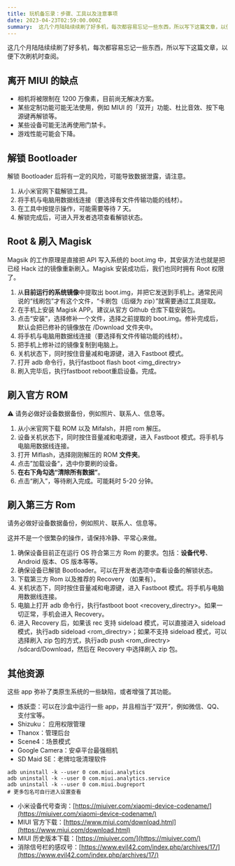 ```yaml
---
title: 玩机备忘录：步骤、工具以及注意事项
date: 2023-04-23T02:59:00.000Z
summary:  这几个月陆陆续续刷了好多机，每次都容易忘记一些东西，所以写下这篇文章，以便下次刷机时查阅。  ##
---
```



这几个月陆陆续续刷了好多机，每次都容易忘记一些东西，所以写下这篇文章，以便下次刷机时查阅。

## 离开 MIUI 的缺点
- 相机将被限制在 1200 万像素，目前尚无解决方案。
- 某些定制功能可能无法使用，例如 MIUI 的「双开」功能、杜比音效、按下电源键再解锁等。
- 某些设备可能无法再使用门禁卡。
- 游戏性能可能会下降。

## 解锁 Bootloader

解锁 Bootloader 后将有一定的风险，可能导致数据泄露，请注意。

1. 从小米官网下载解锁工具。
2. 将手机与电脑用数据线连接（要选择有文件传输功能的线材）。
3. 在工具中按提示操作，可能需要等待 7 天。
4. 解锁完成后，可进入开发者选项查看解锁状态。

## Root & 刷入 Magisk

Magsik 的工作原理是直接把 API 写入系统的 boot.img 中，其安装方法也就是把已经 Hack 过的镜像重新刷入。Magisk 安装成功后，我们也同时拥有 Root 权限了。

1. 从**目前运行的系统镜像**中提取出 boot.img，并把它发送到手机上。通常民间说的“线刷包”才有这个文件，“卡刷包（后缀为 zip）”就需要通过工具提取。
2. 在手机上安装 Magisk APP。建议从官方 Github 仓库下载安装包。
3. 点击“安装”，选择修补一个文件，选择之前提取的 boot.img。修补完成后，默认会把已修补的镜像放在 /Download 文件夹中。
4. 将手机与电脑用数据线连接（要选择有文件传输功能的线材）。
5. 把手机上修补过的镜像复制到电脑上。
6. 关机状态下，同时按住音量减和电源键，进入 Fastboot 模式。
7. 打开 adb 命令行，执行fastboot flash boot <img_directry>
8. 刷入完毕后，执行fastboot reboot重启设备。完成。

## 刷入官方 ROM

⚠ 请务必做好设备数据备份，例如照片、联系人、信息等。

1. 从小米官网下载 ROM 以及 Mifalsh，并把 rom 解压。
2. 设备关机状态下，同时按住音量减和电源键，进入 Fastboot 模式。将手机与电脑用数据线连接。
3. 打开 Miflash，选择刚刚解压的 ROM **文件夹**。
4. 点击”加载设备“，选中你要刷的设备。
5. **在右下角勾选“清除所有数据”**。
6. 点击“刷入”，等待刷入完成。可能耗时 5-20 分钟。

## 刷入第三方 Rom

请务必做好设备数据备份，例如照片、联系人、信息等。

这并不是一个很繁杂的操作，请保持冷静、平常心来做。

1. 确保设备目前正在运行 OS 符合第三方 Rom 的要求。包括：**设备代号**、Android 版本、OS 版本等等。
2. 确保设备已解锁 Bootloader。可以在开发者选项中查看设备的解锁状态。
3. 下载第三方 Rom 以及推荐的 Recovery （如果有）。
4. 关机状态下，同时按住音量减和电源键，进入 Fastboot 模式。将手机与电脑用数据线连接。
5. 电脑上打开 adb 命令行，执行fastboot boot <recovery_directry>。如果一切正常，手机会进入 Recovery。
6. 进入 Recovery 后，如果该 rec 支持 sideload 模式，可以直接进入 sideload 模式，执行adb sideload <rom_directry>；如果不支持 sideload 模式，可以选择刷入 zip 包的方式，执行adb push <rom_directry> /sdcard/Download，然后在 Recovery 中选择刷入 zip 包。

## 其他资源

这些 app 弥补了类原生系统的一些缺陷，或者增强了其功能。
- 炼妖壶：可以在沙盒中运行一些 app，并且相当于“双开”，例如微信、QQ、支付宝等。
- Shizuku： 应用权限管理
- Thanox：管理后台
- Scene4：场景模式
- Google Camera：安卓平台最强相机
- SD Maid SE：老牌垃圾清理软件

```shell
adb uninstall -k --user 0 com.miui.analytics
adb uninstall -k --user 0 com.miui.analytics.service
adb uninstall -k --user 0 com.miui.bugreport
# 更多包名可自行进入设置查看
```
- 小米设备代号查询：[https://miuiver.com/xiaomi-device-codename/](https://miuiver.com/xiaomi-device-codename/)
- MIUI 官方下载：[https://www.miui.com/download.html](https://www.miui.com/download.html)
- MIUI 历史版本下载：[https://miuiver.com/](https://miuiver.com/)
- 消除信号栏的感叹号：[https://www.evil42.com/index.php/archives/17/](https://www.evil42.com/index.php/archives/17/)

